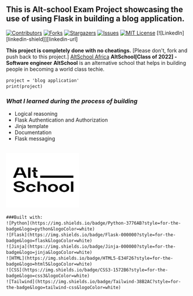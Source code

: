 ## This is Alt-school Exam Project showcasing the use of using Flask in building a blog application.

[![Contributors][contributors-shield]][contributors-url]
[![Forks][forks-shield]][forks-url]
[![Stargazers][stars-shield]][stars-url]
[![Issues][issues-shield]][issues-url]
[![MIT License][license-shield]][license-url]
[![LinkedIn][linkedin-shield]][linkedin-url]

**This project is completely done with no cheatings.**
[Please don't, fork and push back to this project.]
[AltSchool Africa](https://www.altschoolafrica.com)
**AltSchool[Class of 2022] - Software engineer**
**AltSchool** is an alternative school that helps in building people in becoming a world class techie.

```
project = 'blog application'
print(project)
```

### _What I learned during the process of building_

<ul>
    <li>Logical reasoning</li>
    <li>Flask Authentication and Authorization</li>
    <li>Jinja template</li>
    <li>Documentation</li>
    <li>Flask messaging</li>
</ul>

<br>
<img src="static/img/altschool.png" alt="AltSchool Africa" width="200px" height="150px">

    ###Built with:
    ![Python](https://img.shields.io/badge/Python-3776AB?style=for-the-badge&logo=python&logoColor=white)
    ![Flask](https://img.shields.io/badge/Flask-000000?style=for-the-badge&logo=flask&logoColor=white)
    ![Jinja](https://img.shields.io/badge/Jinja-000000?style=for-the-badge&logo=jinja&logoColor=white)
    ![HTML](https://img.shields.io/badge/HTML5-E34F26?style=for-the-badge&logo=html5&logoColor=white)
    ![CSS](https://img.shields.io/badge/CSS3-1572B6?style=for-the-badge&logo=css3&logoColor=white)
    ![Tailwind](https://img.shields.io/badge/Tailwind-38B2AC?style=for-the-badge&logo=tailwind-css&logoColor=white)

<!--markdown links and images-->

[contributors-shield]: https://img.shields.io/github/contributors/AltSchoolAfrica/AltSchool-Exam-Project.svg?style=for-the-badge
[contributors-url]: https://github.com/Awwal234/ALTSCHOOL-BLOG-APP/graphs/contributors
[forks-shield]: https://img.shields.io/github/forks/Awwal234/ALTSCHOOL-BLOG-APP.svg?style=for-the-badge
[forks-url]: https://github.com/Awwal234/ALTSCHOOL-BLOG-APP/network/members
[stars-shield]: https://img.shields.io/github/stars/Awwal234/ALTSCHOOL-BLOG-APP.svg?style=for-the-badge
[stars-url]: https://github.com/Awwal234/ALTSCHOOL-BLOG-APP/stargazers
[issues-shield]: https://img.shields.io/github/issues/Awwal234/ALTSCHOOL-BLOG-APP.svg?style=for-the-badge
[issues-url]: https://github.com/Awwal234/ALTSCHOOL-BLOG-APP/issues
[license-shield]: https://img.shields.io/github/license/Awwal234/ALTSCHOOL-BLOG-APP.svg?style=for-the-badge
[license-url]: https://github.com/Awwal234/ALTSCHOOL-BLOG-APP/blob/master/LICENSE.txt

